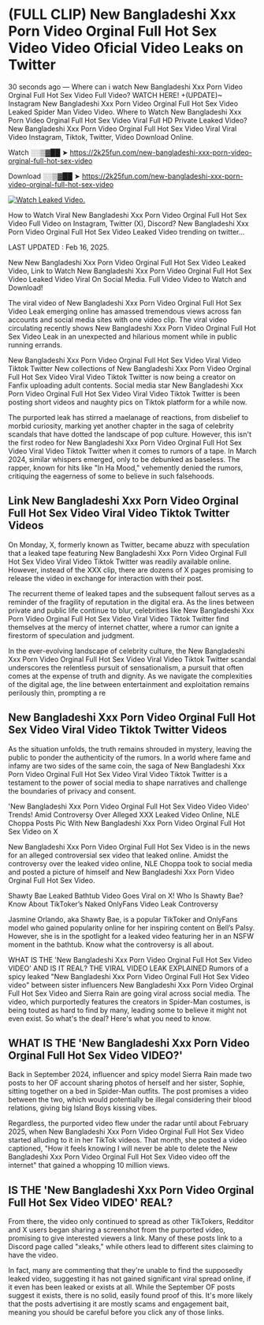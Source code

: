 # (FULL CLIP) New Bangladeshi Xxx Porn Video Orginal Full Hot Sex Video Video Oficial Video Leaks on Twitter

30 seconds ago — Where can i watch New Bangladeshi Xxx Porn Video Orginal Full Hot Sex Video Full Video? WATCH HERE! +(UPDATE)~ Instagram New Bangladeshi Xxx Porn Video Orginal Full Hot Sex Video Leaked Spider Man Video Video. Where to Watch New Bangladeshi Xxx Porn Video Orginal Full Hot Sex Video Viral Full HD Private Leaked Video? New Bangladeshi Xxx Porn Video Orginal Full Hot Sex Video Viral Viral Video Instagram, Tiktok, Twitter, Video Download Online.

Watch ░░▒▓██ ➤ https://2k25fun.com/new-bangladeshi-xxx-porn-video-orginal-full-hot-sex-video

Download ░░▒▓██ ➤ https://2k25fun.com/new-bangladeshi-xxx-porn-video-orginal-full-hot-sex-video

[![Watch Leaked Video.](https://miro.medium.com/v2/resize:fit:828/format:webp/1*cilzJN44JGOrTw9NJCrNHA.gif "Watch Leaked Video")](https://2k25fun.com/new-bangladeshi-xxx-porn-video-orginal-full-hot-sex-video)

How to Watch Viral New Bangladeshi Xxx Porn Video Orginal Full Hot Sex Video Full Video on Instagram, Twitter (X), Discord? New Bangladeshi Xxx Porn Video Orginal Full Hot Sex Video Leaked Video trending on twitter...

LAST UPDATED : Feb 16, 2025.

New New Bangladeshi Xxx Porn Video Orginal Full Hot Sex Video Leaked Video, Link to Watch New Bangladeshi Xxx Porn Video Orginal Full Hot Sex Video Leaked Video Viral On Social Media. Full Video Video to Watch and Download!

The viral video of New Bangladeshi Xxx Porn Video Orginal Full Hot Sex Video Leak emerging online has amassed tremendous views across fan accounts and social media sites with one video clip. The viral video circulating recently shows New Bangladeshi Xxx Porn Video Orginal Full Hot Sex Video Leak in an unexpected and hilarious moment while in public running errands.

New Bangladeshi Xxx Porn Video Orginal Full Hot Sex Video Viral Video Tiktok Twitter New collections of New Bangladeshi Xxx Porn Video Orginal Full Hot Sex Video Viral Video Tiktok Twitter is now being a creator on Fanfix uploading adult contents. Social media star New Bangladeshi Xxx Porn Video Orginal Full Hot Sex Video Viral Video Tiktok Twitter is been posting short videos and naughty pics on Tiktok platform for a while now.

The purported leak has stirred a maelanage of reactions, from disbelief to morbid curiosity, marking yet another chapter in the saga of celebrity scandals that have dotted the landscape of pop culture. However, this isn't the first rodeo for New Bangladeshi Xxx Porn Video Orginal Full Hot Sex Video Viral Video Tiktok Twitter when it comes to rumors of a tape. In March 2024, similar whispers emerged, only to be debunked as baseless. The rapper, known for hits like "In Ha Mood," vehemently denied the rumors, critiquing the eagerness of some to believe in such falsehoods.

## Link New Bangladeshi Xxx Porn Video Orginal Full Hot Sex Video Viral Video Tiktok Twitter Videos

On Monday, X, formerly known as Twitter, became abuzz with speculation that a leaked tape featuring New Bangladeshi Xxx Porn Video Orginal Full Hot Sex Video Viral Video Tiktok Twitter was readily available online. However, instead of the XXX clip, there are dozens of X pages promising to release the video in exchange for interaction with their post.

The recurrent theme of leaked tapes and the subsequent fallout serves as a reminder of the fragility of reputation in the digital era. As the lines between private and public life continue to blur, celebrities like New Bangladeshi Xxx Porn Video Orginal Full Hot Sex Video Viral Video Tiktok Twitter find themselves at the mercy of internet chatter, where a rumor can ignite a firestorm of speculation and judgment.

In the ever-evolving landscape of celebrity culture, the New Bangladeshi Xxx Porn Video Orginal Full Hot Sex Video Viral Video Tiktok Twitter scandal underscores the relentless pursuit of sensationalism, a pursuit that often comes at the expense of truth and dignity. As we navigate the complexities of the digital age, the line between entertainment and exploitation remains perilously thin, prompting a re

##  New Bangladeshi Xxx Porn Video Orginal Full Hot Sex Video Viral Video Tiktok Twitter Videos

As the situation unfolds, the truth remains shrouded in mystery, leaving the public to ponder the authenticity of the rumors. In a world where fame and infamy are two sides of the same coin, the saga of New Bangladeshi Xxx Porn Video Orginal Full Hot Sex Video Viral Video Tiktok Twitter is a testament to the power of social media to shape narratives and challenge the boundaries of privacy and consent.

'New Bangladeshi Xxx Porn Video Orginal Full Hot Sex Video Video Video' Trends! Amid Controversy Over Alleged XXX Leaked Video Online, NLE Choppa Posts Pic With New Bangladeshi Xxx Porn Video Orginal Full Hot Sex Video on X

New Bangladeshi Xxx Porn Video Orginal Full Hot Sex Video is in the news for an alleged controversial sex video that leaked online. Amidst the controversy over the leaked video online, NLE Choppa took to social media and posted a picture of himself and New Bangladeshi Xxx Porn Video Orginal Full Hot Sex Video.

Shawty Bae Leaked Bathtub Video Goes Viral on X! Who Is Shawty Bae? Know About TikToker’s Naked OnlyFans Video Leak Controversy

Jasmine Orlando, aka Shawty Bae, is a popular TikToker and OnlyFans model who gained popularity online for her inspiring content on Bell’s Palsy. However, she is in the spotlight for a leaked video featuring her in an NSFW moment in the bathtub. Know what the controversy is all about.

WHAT IS THE 'New Bangladeshi Xxx Porn Video Orginal Full Hot Sex Video VIDEO' AND IS IT REAL? THE VIRAL VIDEO LEAK EXPLAINED Rumors of a spicy leaked "New Bangladeshi Xxx Porn Video Orginal Full Hot Sex Video video" between sister influencers New Bangladeshi Xxx Porn Video Orginal Full Hot Sex Video and Sierra Rain are going viral across social media. The video, which purportedly features the creators in Spider-Man costumes, is being touted as hard to find by many, leading some to believe it might not even exist. So what's the deal? Here's what you need to know.

## WHAT IS THE 'New Bangladeshi Xxx Porn Video Orginal Full Hot Sex Video VIDEO?'

Back in September 2024, influencer and spicy model Sierra Rain made two posts to her OF account sharing photos of herself and her sister, Sophie, sitting together on a bed in Spider-Man outfits. The post promises a video between the two, which would potentially be illegal considering their blood relations, giving big Island Boys kissing vibes.

Regardless, the purported video flew under the radar until about February 2025, when New Bangladeshi Xxx Porn Video Orginal Full Hot Sex Video started alluding to it in her TikTok videos. That month, she posted a video captioned, "How it feels knowing I will never be able to delete the New Bangladeshi Xxx Porn Video Orginal Full Hot Sex Video video off the internet" that gained a whopping 10 million views.

## IS THE 'New Bangladeshi Xxx Porn Video Orginal Full Hot Sex Video VIDEO' REAL?

From there, the video only continued to spread as other TikTokers, Redditor and X users began sharing a screenshot from the purported video, promising to give interested viewers a link. Many of these posts link to a Discord page called "xleaks," while others lead to different sites claiming to have the video.

In fact, many are commenting that they're unable to find the supposedly leaked video, suggesting it has not gained significant viral spread online, if it even has been leaked or exists at all. While the September OF posts suggest it exists, there is no solid, easily found proof of this. It's more likely that the posts advertising it are mostly scams and engagement bait, meaning you should be careful before you click any of those links.